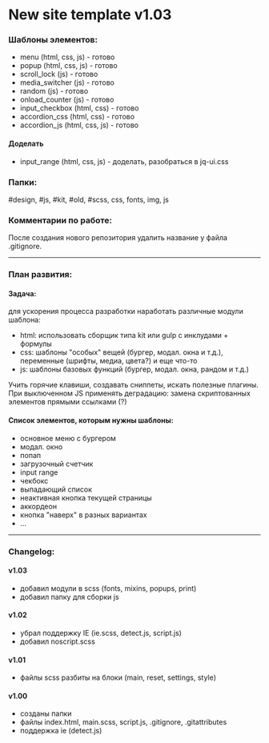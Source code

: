 # New site template v1.03

### Шаблоны элементов:
- menu (html, css, js) - готово
- popup (html, css, js) - готово
- scroll_lock (js) - готово
- media_switcher (js) - готово
- random (js) - готово
- onload_counter (js) - готово
- input_checkbox (html, css) - готово
- accordion_css (html, css) - готово
- accordion_js (html, css, js) - готово
#### Доделать
- input_range (html, css, js) - доделать, разобраться в jq-ui.css

### Папки:
#design, #js, #kit, #old, #scss, css, fonts, img, js

### Комментарии по работе:
После создания нового репозитория удалить название у файла .gitignore.

---

### План развития:

#### Задача:
для ускорения процесса разработки наработать различные модули шаблона:
- html: использовать сборщик типа kit или gulp с инклудами + формулы
- css: шаблоны "особых" вещей (бургер, модал. окна и т.д.), переменные (шрифты, медиа, цвета?) и еще что-то
- js: шаблоны базовых функций (бургер, модал. окна, рандом и т.д.)

Учить горячие клавиши, создавать сниппеты, искать полезные плагины.<br>
При выключенном JS применять деградацию: замена скриптованных элементов прямыми ссылками (?)

#### Список элементов, которым нужны шаблоны:
- основное меню с бургером
- модал. окно
- попап
- загрузочный счетчик
- input range
- чекбокс
- выпадающий список
- неактивная кнопка текущей страницы
- аккордеон
- кнопка "наверх" в разных вариантах
- ...
---

### Changelog:
#### v1.03
- добавил модули в scss (fonts, mixins, popups, print)
- добавил папку для сборки js

#### v1.02
- убрал поддержку IE (ie.scss, detect.js, script.js)
- добавил noscript.scss

#### v1.01
- файлы scss разбиты на блоки (main, reset, settings, style)

#### v1.00
- созданы папки
- файлы index.html, main.scss, script.js, .gitignore, .gitattributes
- поддержка ie (detect.js)